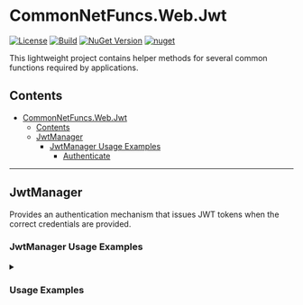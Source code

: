 # CommonNetFuncs.Web.Jwt

[![License](https://img.shields.io/github/license/NickScarpitti/common-net-funcs.svg)](http://opensource.org/licenses/MIT)
[![Build](https://github.com/NickScarpitti/common-net-funcs/actions/workflows/dotnet.yml/badge.svg)](https://github.com/NickScarpitti/common-net-funcs/actions/workflows/dotnet.yml)
[![NuGet Version](https://img.shields.io/nuget/v/CommonNetFuncs.Web.Jwt)](https://www.nuget.org/packages/CommonNetFuncs.Web.Jwt/)
[![nuget](https://img.shields.io/nuget/dt/CommonNetFuncs.Web.Jwt)](https://www.nuget.org/packages/CommonNetFuncs.Web.Jwt/)

This lightweight project contains helper methods for several common functions required by applications.

## Contents

- [CommonNetFuncs.Web.Jwt](#commonnetfuncswebjwt)
  - [Contents](#contents)
  - [JwtManager](#jwtmanager)
    - [JwtManager Usage Examples](#jwtmanager-usage-examples)
      - [Authenticate](#authenticate)

---

## JwtManager

Provides an authentication mechanism that issues JWT tokens when the correct credentials are provided.

### JwtManager Usage Examples

<details>
<summary><h3>Usage Examples</h3></summary>

#### Authenticate

Authenticate credentials and issue a JWT token if credentials are valid.

```cs
public class JwtToken // This is a class present within the CommonNetFuncs.Web.Jwt package
{
  public string? Token { get; set; }
  public string? RefreshToken { get; set; }
  public DateTime? JwtExpireTime { get; set; }
}

JwtToken? jwtToken = Authenticate("user-name", "password", "user-name-secret", "password-secret", "production", "key-secret", TimeSpan.FromMinutes(30), TimeSpan.FromMinutes(5), "issuer", "email", "audience");
// All "-secret" values should be secrets in the host application and are validated against the user submitted values.
// Issuer, Email, and Audience parameters are all optional depending on the info you want to include in the JWT token
```

</details>
